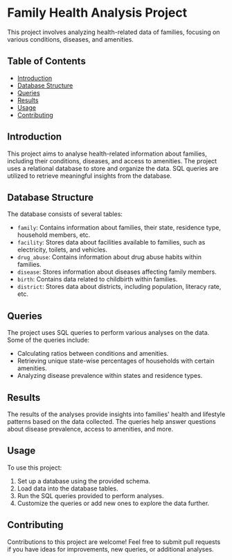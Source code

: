 # Family Health Analysis Project

This project involves analyzing health-related data of families, focusing on various conditions, diseases, and amenities.

## Table of Contents

- [Introduction](#introduction)
- [Database Structure](#database-structure)
- [Queries](#queries)
- [Results](#results)
- [Usage](#usage)
- [Contributing](#contributing)

## Introduction

This project aims to analyse health-related information about families, including their conditions, diseases, and access to amenities. The project uses a relational database to store and organize the data. SQL queries are utilized to retrieve meaningful insights from the database.

## Database Structure

The database consists of several tables:

- `family`: Contains information about families, their state, residence type, household members, etc.
- `facility`: Stores data about facilities available to families, such as electricity, toilets, and vehicles.
- `drug_abuse`: Contains information about drug abuse habits within families.
- `disease`: Stores information about diseases affecting family members.
- `birth`: Contains data related to childbirth within families.
- `district`: Stores data about districts, including population, literacy rate, etc.

## Queries

The project uses SQL queries to perform various analyses on the data. Some of the queries include:

- Calculating ratios between conditions and amenities.
- Retrieving unique state-wise percentages of households with certain amenities.
- Analyzing disease prevalence within states and residence types.

## Results

The results of the analyses provide insights into families' health and lifestyle patterns based on the data collected. The queries help answer questions about disease prevalence, access to amenities, and more.

## Usage

To use this project:

1. Set up a database using the provided schema.
2. Load data into the database tables.
3. Run the SQL queries provided to perform analyses.
4. Customize the queries or add new ones to explore the data further.

## Contributing

Contributions to this project are welcome! Feel free to submit pull requests if you have ideas for improvements, new queries, or additional analyses.
